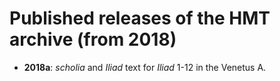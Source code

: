 # Published releases of the HMT archive (from 2018)

-  **2018a**:  *scholia* and *Iliad* text for *Iliad* 1-12 in the Venetus A.
